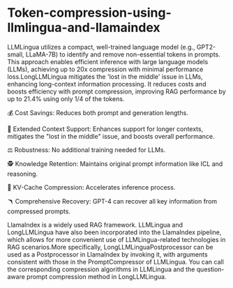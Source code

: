 # Token-compression-using-llmlingua-and-llamaindex

LLMLingua utilizes a compact, well-trained language model (e.g., GPT2-small, LLaMA-7B) to identify and remove non-essential tokens in prompts. This approach enables efficient inference with large language models (LLMs), achieving up to 20x compression with minimal performance loss.LongLLMLingua mitigates the 'lost in the middle' issue in LLMs, enhancing long-context information processing. It reduces costs and boosts efficiency with prompt compression, improving RAG performance by up to 21.4% using only 1/4 of the tokens.

💰 Cost Savings: Reduces both prompt and generation lengths.

📝 Extended Context Support: Enhances support for longer contexts, mitigates the "lost in the middle" issue, and boosts overall performance.

⚖️ Robustness: No additional training needed for LLMs.

🕵️ Knowledge Retention: Maintains original prompt information like ICL and reasoning.

📜 KV-Cache Compression: Accelerates inference process.

🪃 Comprehensive Recovery: GPT-4 can recover all key information from compressed prompts.


LlamaIndex is a widely used RAG framework. LLMLingua and LongLLMLingua have also been incorporated into the LlamaIndex pipeline, which allows for more convenient use of LLMLingua-related technologies in RAG scenarios.More specifically, LongLLMLinguaPostprocessor can be used as a Postprocessor in LlamaIndex by invoking it, with arguments consistent with those in the PromptCompressor of LLMLingua. You can call the corresponding compression algorithms in LLMLingua and the question-aware prompt compression method in LongLLMLingua.
